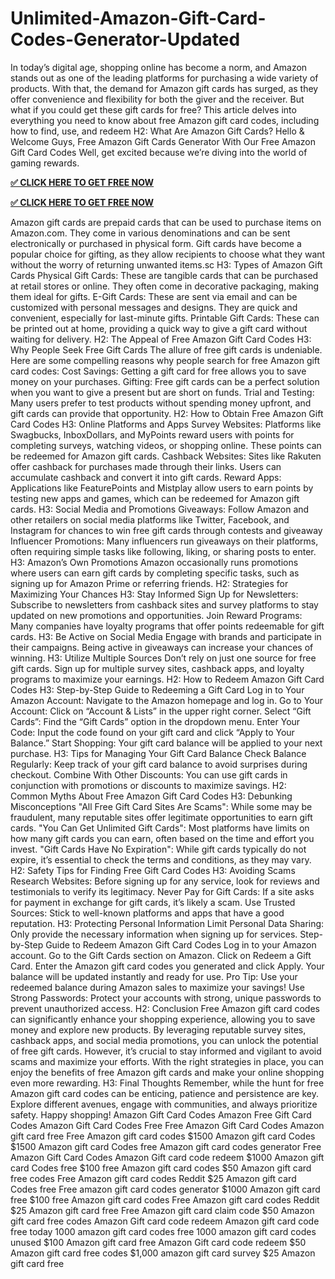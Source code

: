 # Unlimited-Amazon-Gift-Card-Codes-Generator-Updated

In today’s digital age, shopping online has become a norm, and Amazon stands out as one of
the leading platforms for purchasing a wide variety of products. With that, the demand for
Amazon gift cards has surged, as they offer convenience and flexibility for both the giver and the
receiver. But what if you could get these gift cards for free? This article delves into everything
you need to know about free Amazon gift card codes, including how to find, use, and redeem
H2: What Are Amazon Gift Cards?
Hello & Welcome Guys, Free Amazon Gift Cards Generator With Our Free Amazon Gift Card Codes Well, get excited because we’re diving into the world of gaming rewards.

**[✅ CLICK HERE TO GET FREE NOW](https://proofferzoness.com//Amazon)**

**[✅ CLICK HERE TO GET FREE NOW](https://proofferzoness.com//Amazon)**

Amazon gift cards are prepaid cards that can be used to purchase items on Amazon.com. They
come in various denominations and can be sent electronically or purchased in physical form.
Gift cards have become a popular choice for gifting, as they allow recipients to choose what
they want without the worry of returning unwanted items.sc
H3: Types of Amazon Gift Cards
Physical Gift Cards: These are tangible cards that can be purchased at retail stores or online.
They often come in decorative packaging, making them ideal for gifts.
E-Gift Cards: These are sent via email and can be customized with personal messages and
designs. They are quick and convenient, especially for last-minute gifts.
Printable Gift Cards: These can be printed out at home, providing a quick way to give a gift card
without waiting for delivery.
H2: The Appeal of Free Amazon Gift Card Codes
H3: Why People Seek Free Gift Cards
The allure of free gift cards is undeniable. Here are some compelling reasons why people
search for free Amazon gift card codes:
Cost Savings: Getting a gift card for free allows you to save money on your purchases.
Gifting: Free gift cards can be a perfect solution when you want to give a present but are short
on funds.
Trial and Testing: Many users prefer to test products without spending money upfront, and gift
cards can provide that opportunity.
H2: How to Obtain Free Amazon Gift Card Codes
H3: Online Platforms and Apps
Survey Websites: Platforms like Swagbucks, InboxDollars, and MyPoints reward users with
points for completing surveys, watching videos, or shopping online. These points can be
redeemed for Amazon gift cards.
Cashback Websites: Sites like Rakuten offer cashback for purchases made through their links.
Users can accumulate cashback and convert it into gift cards.
Reward Apps: Applications like FeaturePoints and Mistplay allow users to earn points by testing
new apps and games, which can be redeemed for Amazon gift cards.
H3: Social Media and Promotions
Giveaways: Follow Amazon and other retailers on social media platforms like Twitter, Facebook,
and Instagram for chances to win free gift cards through contests and giveaway
Influencer Promotions: Many influencers run giveaways on their platforms, often requiring
simple tasks like following, liking, or sharing posts to enter.
H3: Amazon’s Own Promotions
Amazon occasionally runs promotions where users can earn gift cards by completing specific
tasks, such as signing up for Amazon Prime or referring friends.
H2: Strategies for Maximizing Your Chances
H3: Stay Informed
Sign Up for Newsletters: Subscribe to newsletters from cashback sites and survey platforms to
stay updated on new promotions and opportunities.
Join Reward Programs: Many companies have loyalty programs that offer points redeemable for
gift cards.
H3: Be Active on Social Media
Engage with brands and participate in their campaigns. Being active in giveaways can increase
your chances of winning.
H3: Utilize Multiple Sources
Don’t rely on just one source for free gift cards. Sign up for multiple survey sites, cashback
apps, and loyalty programs to maximize your earnings.
H2: How to Redeem Amazon Gift Card Codes
H3: Step-by-Step Guide to Redeeming a Gift Card
Log in to Your Amazon Account: Navigate to the Amazon homepage and log in.
Go to Your Account: Click on “Account & Lists” in the upper right corner.
Select “Gift Cards”: Find the “Gift Cards” option in the dropdown menu.
Enter Your Code: Input the code found on your gift card and click “Apply to Your Balance.”
Start Shopping: Your gift card balance will be applied to your next purchase.
H3: Tips for Managing Your Gift Card Balance
Check Balance Regularly: Keep track of your gift card balance to avoid surprises during
checkout.
Combine With Other Discounts: You can use gift cards in conjunction with promotions or
discounts to maximize savings.
H2: Common Myths About Free Amazon Gift Card Codes
H3: Debunking Misconceptions
"All Free Gift Card Sites Are Scams": While some may be fraudulent, many reputable sites offer
legitimate opportunities to earn gift cards.
"You Can Get Unlimited Gift Cards": Most platforms have limits on how many gift cards you can
earn, often based on the time and effort you invest.
"Gift Cards Have No Expiration": While gift cards typically do not expire, it’s essential to check
the terms and conditions, as they may vary.
H2: Safety Tips for Finding Free Gift Card Codes
H3: Avoiding Scams
Research Websites: Before signing up for any service, look for reviews and testimonials to verify
its legitimacy.
Never Pay for Gift Cards: If a site asks for payment in exchange for gift cards, it’s likely a scam.
Use Trusted Sources: Stick to well-known platforms and apps that have a good reputation.
H3: Protecting Personal Information
Limit Personal Data Sharing: Only provide the necessary information when signing up for
services.
Step-by-Step Guide to Redeem Amazon Gift Card Codes
Log in to your Amazon account. Go to the Gift Cards section on Amazon. Click on Redeem a Gift Card. Enter the Amazon gift card codes you generated and click Apply. Your balance will be updated instantly and ready for use. Pro Tip: Use your redeemed balance during Amazon sales to maximize your savings!
Use Strong Passwords: Protect your accounts with strong, unique passwords to prevent
unauthorized access.
H2: Conclusion
Free Amazon gift card codes can significantly enhance your shopping experience, allowing you
to save money and explore new products. By leveraging reputable survey sites, cashback apps,
and social media promotions, you can unlock the potential of free gift cards. However, it’s crucial
to stay informed and vigilant to avoid scams and maximize your efforts. With the right strategies
in place, you can enjoy the benefits of free Amazon gift cards and make your online shopping
even more rewarding.
H3: Final Thoughts
Remember, while the hunt for free Amazon gift card codes can be enticing, patience and
persistence are key. Explore different avenues, engage with communities, and always prioritize
safety. Happy shopping!
Amazon Gift Card Codes
Amazon Free Gift Card Codes
Amazon Gift Card Codes Free
Free Amazon Gift Card Codes
Amazon gift card free
Free Amazon gift card codes
$1500 Amazon gift card Codes
$1500 Amazon gift card Codes free
Amazon gift card codes generator
Free Amazon Gift Card Codes
Amazon Gift card code redeem
$1000 Amazon gift card Codes free
$100 free Amazon gift card codes
$50 Amazon gift card free codes
Free Amazon gift card codes Reddit
$25 Amazon gift card Codes free
Free amazon gift card codes generator
$1000 Amazon gift card free
$100 free Amazon gift card codes
Free Amazon gift card codes Reddit
$25 Amazon gift card free
Free Amazon gift card claim code
$50 Amazon gift card free codes
Amazon Gift card code redeem
Amazon gift card code free today
1000 amazon gift card codes free
1000 amazon gift card codes unused
$100 Amazon gift card free
Amazon Gift card code redeem
$50 Amazon gift card free codes
$1,000 amazon gift card survey
$25 Amazon gift card free
